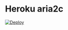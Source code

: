 # Heroku aria2c

[![Deploy](https://www.herokucdn.com/deploy/button.svg)](https://heroku.com/deploy)
